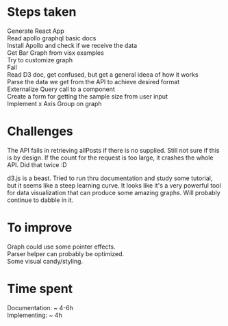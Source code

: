 # Steps taken

Generate React App \
Read apollo graphql basic docs \
Install Apollo and check if we receive the data \
Get Bar Graph from visx examples \
Try to customize graph \
Fail \
Read D3 doc, get confused, but get a general ideea of how it works \
Parse the data we get from the API to achieve desired format \
Externalize Query call to a component \
Create a form for getting the sample size from user input \
Implement x Axis Group on graph 


# Challenges
The API fails in retrieving allPosts if there is no <count> supplied. Still not sure if this is by design.
If the count for the request is too large, it crashes the whole API. Did that twice :D

d3.js is a beast. Tried to run thru documentation and study some tutorial, but it seems like a steep learning curve. It looks like it's a very powerful tool for data visualization that can produce some amazing graphs. Will probably continue to dabble in it.


# To improve

Graph could use some pointer effects. \
Parser helper can probably be optimized. \
Some visual candy/styling. 

# Time spent
Documentation: ~ 4-6h \
Implementing: ~ 4h 
